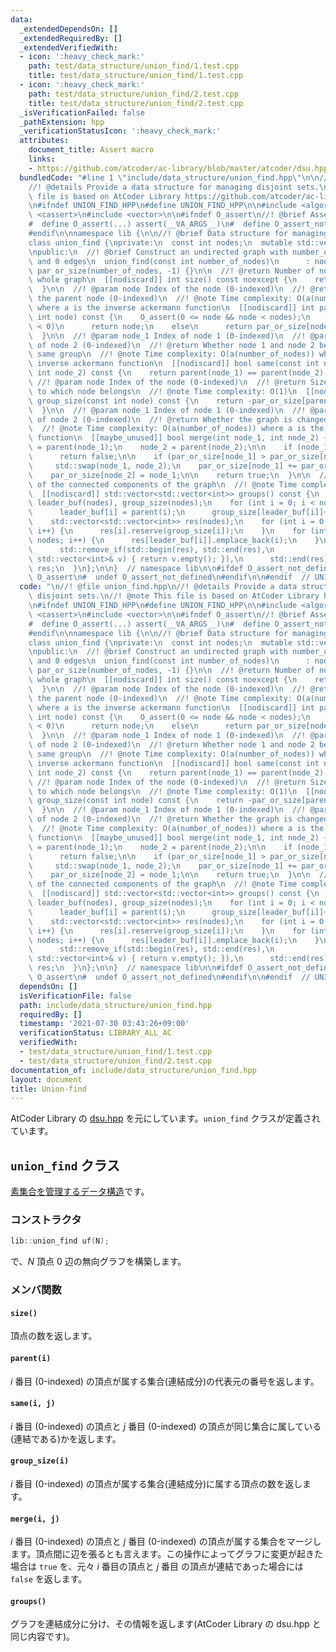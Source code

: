 ```yaml
---
data:
  _extendedDependsOn: []
  _extendedRequiredBy: []
  _extendedVerifiedWith:
  - icon: ':heavy_check_mark:'
    path: test/data_structure/union_find/1.test.cpp
    title: test/data_structure/union_find/1.test.cpp
  - icon: ':heavy_check_mark:'
    path: test/data_structure/union_find/2.test.cpp
    title: test/data_structure/union_find/2.test.cpp
  _isVerificationFailed: false
  _pathExtension: hpp
  _verificationStatusIcon: ':heavy_check_mark:'
  attributes:
    document_title: Assert macro
    links:
    - https://github.com/atcoder/ac-library/blob/master/atcoder/dsu.hpp
  bundledCode: "#line 1 \"include/data_structure/union_find.hpp\"\n\n//! @file union_find.hpp\n\
    //! @details Provide a data structure for managing disjoint sets.\n//! @note This\
    \ file is based on AtCoder Library https://github.com/atcoder/ac-library/blob/master/atcoder/dsu.hpp\n\
    \n#ifndef UNION_FIND_HPP\n#define UNION_FIND_HPP\n\n#include <algorithm>\n#include\
    \ <cassert>\n#include <vector>\n\n#ifndef O_assert\n//! @brief Assert macro\n\
    #  define O_assert(...) assert(__VA_ARGS__)\n#  define O_assert_not_defined\n\
    #endif\n\nnamespace lib {\n\n//! @brief Data structure for managing disjoint sets\n\
    class union_find {\nprivate:\n  const int nodes;\n  mutable std::vector<int> par_or_size;\n\
    \npublic:\n  //! @brief Construct an undirected graph with number_of_nodes nodes\
    \ and 0 edges\n  union_find(const int number_of_nodes)\n      : nodes(number_of_nodes),\
    \ par_or_size(number_of_nodes, -1) {}\n\n  //! @return Number of nodes in the\
    \ whole graph\n  [[nodiscard]] int size() const noexcept {\n    return nodes;\n\
    \  }\n\n  //! @param node Index of the node (0-indexed)\n  //! @return Index of\
    \ the parent node (0-indexed)\n  //! @note Time complexity: O(a(number_of_nodes))\
    \ where a is the inverse ackermann function\n  [[nodiscard]] int parent(const\
    \ int node) const {\n    O_assert(0 <= node && node < nodes);\n    if (par_or_size[node]\
    \ < 0)\n      return node;\n    else\n      return par_or_size[node] = parent(par_or_size[node]);\n\
    \  }\n\n  //! @param node_1 Index of node 1 (0-indexed)\n  //! @param node_2 Index\
    \ of node 2 (0-indexed)\n  //! @return Whether node 1 and node 2 belong to the\
    \ same group\n  //! @note Time complexity: O(a(number_of_nodes)) where a is the\
    \ inverse ackermann function\n  [[nodiscard]] bool same(const int node_1, const\
    \ int node_2) const {\n    return parent(node_1) == parent(node_2);\n  }\n\n \
    \ //! @param node Index of the node (0-indexed)\n  //! @return Size of the group\
    \ to which node belongs\n  //! @note Time complexity: O(1)\n  [[nodiscard]] int\
    \ group_size(const int node) const {\n    return -par_or_size[parent(node)];\n\
    \  }\n\n  //! @param node_1 Index of node 1 (0-indexed)\n  //! @param node_2 Index\
    \ of node 2 (0-indexed)\n  //! @return Whether the graph is changed by the operation\n\
    \  //! @note Time complexity: O(a(number_of_nodes)) where a is the inverse ackermann\
    \ function\n  [[maybe_unused]] bool merge(int node_1, int node_2) {\n    node_1\
    \ = parent(node_1);\n    node_2 = parent(node_2);\n\n    if (node_1 == node_2)\n\
    \      return false;\n\n    if (par_or_size[node_1] > par_or_size[node_2])\n \
    \     std::swap(node_1, node_2);\n    par_or_size[node_1] += par_or_size[node_2];\n\
    \    par_or_size[node_2] = node_1;\n\n    return true;\n  }\n\n  //! @return Vector\
    \ of the connected components of the graph\n  //! @note Time complexity: O(number_of_nodes)\n\
    \  [[nodiscard]] std::vector<std::vector<int>> groups() const {\n    std::vector<int>\
    \ leader_buf(nodes), group_size(nodes);\n    for (int i = 0; i < nodes; i++) {\n\
    \      leader_buf[i] = parent(i);\n      group_size[leader_buf[i]]++;\n    }\n\
    \    std::vector<std::vector<int>> res(nodes);\n    for (int i = 0; i < nodes;\
    \ i++) {\n      res[i].reserve(group_size[i]);\n    }\n    for (int i = 0; i <\
    \ nodes; i++) {\n      res[leader_buf[i]].emplace_back(i);\n    }\n    res.erase(\n\
    \      std::remove_if(std::begin(res), std::end(res),\n                     [&](const\
    \ std::vector<int>& v) { return v.empty(); }),\n      std::end(res));\n    return\
    \ res;\n  }\n};\n\n}  // namespace lib\n\n#ifdef O_assert_not_defined\n#  undef\
    \ O_assert\n#  undef O_assert_not_defined\n#endif\n\n#endif  // UNION_FIND_HPP\n"
  code: "\n//! @file union_find.hpp\n//! @details Provide a data structure for managing\
    \ disjoint sets.\n//! @note This file is based on AtCoder Library https://github.com/atcoder/ac-library/blob/master/atcoder/dsu.hpp\n\
    \n#ifndef UNION_FIND_HPP\n#define UNION_FIND_HPP\n\n#include <algorithm>\n#include\
    \ <cassert>\n#include <vector>\n\n#ifndef O_assert\n//! @brief Assert macro\n\
    #  define O_assert(...) assert(__VA_ARGS__)\n#  define O_assert_not_defined\n\
    #endif\n\nnamespace lib {\n\n//! @brief Data structure for managing disjoint sets\n\
    class union_find {\nprivate:\n  const int nodes;\n  mutable std::vector<int> par_or_size;\n\
    \npublic:\n  //! @brief Construct an undirected graph with number_of_nodes nodes\
    \ and 0 edges\n  union_find(const int number_of_nodes)\n      : nodes(number_of_nodes),\
    \ par_or_size(number_of_nodes, -1) {}\n\n  //! @return Number of nodes in the\
    \ whole graph\n  [[nodiscard]] int size() const noexcept {\n    return nodes;\n\
    \  }\n\n  //! @param node Index of the node (0-indexed)\n  //! @return Index of\
    \ the parent node (0-indexed)\n  //! @note Time complexity: O(a(number_of_nodes))\
    \ where a is the inverse ackermann function\n  [[nodiscard]] int parent(const\
    \ int node) const {\n    O_assert(0 <= node && node < nodes);\n    if (par_or_size[node]\
    \ < 0)\n      return node;\n    else\n      return par_or_size[node] = parent(par_or_size[node]);\n\
    \  }\n\n  //! @param node_1 Index of node 1 (0-indexed)\n  //! @param node_2 Index\
    \ of node 2 (0-indexed)\n  //! @return Whether node 1 and node 2 belong to the\
    \ same group\n  //! @note Time complexity: O(a(number_of_nodes)) where a is the\
    \ inverse ackermann function\n  [[nodiscard]] bool same(const int node_1, const\
    \ int node_2) const {\n    return parent(node_1) == parent(node_2);\n  }\n\n \
    \ //! @param node Index of the node (0-indexed)\n  //! @return Size of the group\
    \ to which node belongs\n  //! @note Time complexity: O(1)\n  [[nodiscard]] int\
    \ group_size(const int node) const {\n    return -par_or_size[parent(node)];\n\
    \  }\n\n  //! @param node_1 Index of node 1 (0-indexed)\n  //! @param node_2 Index\
    \ of node 2 (0-indexed)\n  //! @return Whether the graph is changed by the operation\n\
    \  //! @note Time complexity: O(a(number_of_nodes)) where a is the inverse ackermann\
    \ function\n  [[maybe_unused]] bool merge(int node_1, int node_2) {\n    node_1\
    \ = parent(node_1);\n    node_2 = parent(node_2);\n\n    if (node_1 == node_2)\n\
    \      return false;\n\n    if (par_or_size[node_1] > par_or_size[node_2])\n \
    \     std::swap(node_1, node_2);\n    par_or_size[node_1] += par_or_size[node_2];\n\
    \    par_or_size[node_2] = node_1;\n\n    return true;\n  }\n\n  //! @return Vector\
    \ of the connected components of the graph\n  //! @note Time complexity: O(number_of_nodes)\n\
    \  [[nodiscard]] std::vector<std::vector<int>> groups() const {\n    std::vector<int>\
    \ leader_buf(nodes), group_size(nodes);\n    for (int i = 0; i < nodes; i++) {\n\
    \      leader_buf[i] = parent(i);\n      group_size[leader_buf[i]]++;\n    }\n\
    \    std::vector<std::vector<int>> res(nodes);\n    for (int i = 0; i < nodes;\
    \ i++) {\n      res[i].reserve(group_size[i]);\n    }\n    for (int i = 0; i <\
    \ nodes; i++) {\n      res[leader_buf[i]].emplace_back(i);\n    }\n    res.erase(\n\
    \      std::remove_if(std::begin(res), std::end(res),\n                     [&](const\
    \ std::vector<int>& v) { return v.empty(); }),\n      std::end(res));\n    return\
    \ res;\n  }\n};\n\n}  // namespace lib\n\n#ifdef O_assert_not_defined\n#  undef\
    \ O_assert\n#  undef O_assert_not_defined\n#endif\n\n#endif  // UNION_FIND_HPP\n"
  dependsOn: []
  isVerificationFile: false
  path: include/data_structure/union_find.hpp
  requiredBy: []
  timestamp: '2021-07-30 03:43:26+09:00'
  verificationStatus: LIBRARY_ALL_AC
  verifiedWith:
  - test/data_structure/union_find/1.test.cpp
  - test/data_structure/union_find/2.test.cpp
documentation_of: include/data_structure/union_find.hpp
layout: document
title: Union-find
---
```


AtCoder Library の [dsu.hpp](https://github.com/atcoder/ac-library/blob/master/atcoder/dsu.hpp) を元にしています。`union_find` クラスが定義されています。

## `union_find` クラス

[素集合を管理するデータ構造](https://ja.wikipedia.org/wiki/%E7%B4%A0%E9%9B%86%E5%90%88%E3%83%87%E3%83%BC%E3%82%BF%E6%A7%8B%E9%80%A0)です。

### コンストラクタ

```C++
lib::union_find uf(N);
```

で、$N$ 頂点 $0$ 辺の無向グラフを構築します。

### メンバ関数

#### `size()`

頂点の数を返します。

#### `parent(i)`

$i$ 番目 (0-indexed) の頂点が属する集合(連結成分)の代表元の番号を返します。

#### `same(i, j)`

$i$ 番目 (0-indexed) の頂点と $j$ 番目 (0-indexed) の頂点が同じ集合に属している(連結である)かを返します。

#### `group_size(i)`

$i$ 番目 (0-indexed) の頂点が属する集合(連結成分)に属する頂点の数を返します。

#### `merge(i, j)`

$i$ 番目 (0-indexed) の頂点と $j$ 番目 (0-indexed) の頂点が属する集合をマージします。頂点間に辺を張るとも言えます。この操作によってグラフに変更が起きた場合は `true` を、元々 $i$ 番目の頂点と $j$ 番目 の頂点が連結であった場合には `false` を返します。

#### `groups()`

グラフを連結成分に分け、その情報を返します(AtCoder Library の dsu.hpp と同じ内容です)。
